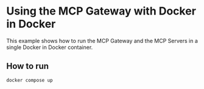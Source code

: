 # Using the MCP Gateway with Docker in Docker

This example shows how to run the MCP Gateway and the MCP Servers in a single Docker in Docker container.

## How to run

```console
docker compose up
```
